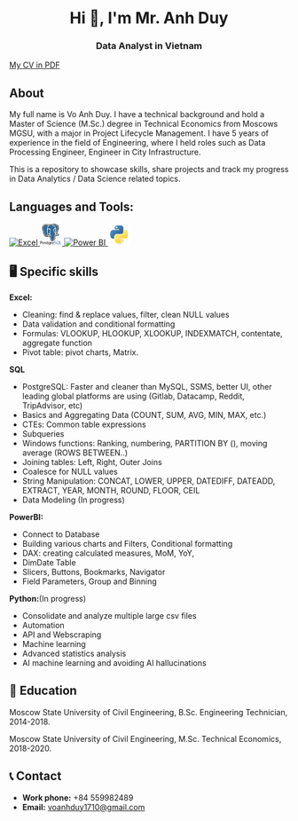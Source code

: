<h1 align="center">Hi 👋, I'm Mr. Anh Duy</h1>
<h3 align="center">Data Analyst in Vietnam</h3>


[My CV in PDF](TITS)

## About
My full name is Vo Anh Duy. I have a technical background and hold a Master of Science (M.Sc.) degree in Technical Economics from Moscows MGSU, with a major in Project Lifecycle Management. I have 5 years of experience in the field of Engineering, where I held roles such as Data Processing Engineer, Engineer in City Infrastructure. 

This is a repository to showcase skills, share projects and track my progress in Data Analytics / Data Science related topics.


<h2 align="left">Languages and Tools:</h3>
<p align="left">
  <a href="https://www.microsoft.com/en-us/microsoft-365/excel" target="_blank" rel="noreferrer">
    <img src="https://img.icons8.com/color/48/000000/microsoft-excel-2019.png" alt="Excel" title="Excel" width="40" height="40"/>
  </a>
  <a href="https://www.postgresql.org" target="_blank" rel="noreferrer">
    <img src="https://raw.githubusercontent.com/devicons/devicon/master/icons/postgresql/postgresql-original-wordmark.svg" alt="PostgreSQL" title="PostgreSQL" width="40" height="40"/>
  </a>
  <a href="https://powerbi.microsoft.com/" target="_blank" rel="noreferrer">
    <img src="https://img.icons8.com/color/48/000000/power-bi.png" alt="Power BI" title="Power BI" width="40" height="40"/>
  </a>
  <a href="https://www.python.org" target="_blank" rel="noreferrer">
    <img src="https://raw.githubusercontent.com/devicons/devicon/master/icons/python/python-original.svg" alt="Python" title="Python" width="40" height="40"/>
  </a>
</p>







## 🖥️ Specific skills

**Excel:**
+ Cleaning: find & replace values, filter, clean NULL values
+ Data validation and conditional formatting
+ Formulas: VLOOKUP, HLOOKUP, XLOOKUP, INDEXMATCH, contentate, aggregate function
+ Pivot table: pivot charts, Matrix.

**SQL**
+ PostgreSQL: Faster and cleaner than MySQL, SSMS, better UI, other leading global platforms are using (Gitlab, Datacamp, Reddit, TripAdvisor, etc)
+ Basics and Aggregating Data (COUNT, SUM, AVG, MIN, MAX, etc.)
+ CTEs: Common table expressions 
+ Subqueries
+ Windows functions: Ranking, numbering, PARTITION BY (), moving average (ROWS BETWEEN..)
+ Joining tables: Left, Right, Outer Joins
+ Coalesce for NULL values
+ String Manipulation: CONCAT, LOWER, UPPER, DATEDIFF, DATEADD, EXTRACT, YEAR, MONTH, ROUND, FLOOR, CEIL
+ Data Modeling (In progress)

**PowerBI:**
+ Connect to Database
+ Building various charts and Filters, Conditional formatting
+ DAX: creating calculated measures, MoM, YoY,
+ DimDate Table
+ Slicers, Buttons, Bookmarks, Navigator
+ Field Parameters, Group and Binning

**Python:**(In progress)
+ Consolidate and analyze multiple large csv files
+ Automation
+ API and Webscraping
+ Machine learning
+ Advanced statistics analysis
+ AI machine learning and avoiding AI hallucinations

## 🏫 Education

Moscow State University of Civil Engineering, B.Sc. Engineering Technician, 2014-2018.

Moscow State University of Civil Engineering, M.Sc. Technical Economics, 2018-2020.

## 📞 Contact

- **Work phone:** +84 559982489
- **Email:** voanhduy1710@gmail.com

